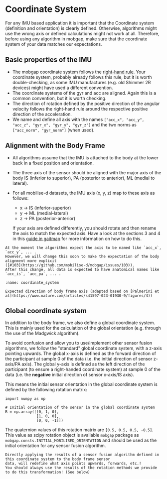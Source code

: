 # Coordinate System

For any IMU based application it is important that the Coordinate system (definition and orientation) is clearly 
defined.
Otherwise, algorithms might use the wrong axis or defined calculations might not work at all.
Therefore, before using any algorithm in mobgap, make sure that the coordinate system of your data matches our 
expectations.

## Basic properties of the IMU

- The mobgap coordinate system follows the [right-hand rule](https://en.wikipedia.org/wiki/Right-hand_rule).
  Your coordinate system, probably already follows this rule, but it is worth double-checking, as some IMU manufactures
  (e.g. old Shimmer 2R devices) might have used a different convention.
- The coordinate systems of the gyr and acc are aligned. Again this is a common convention, but it is worth checking.
- The direction of rotation defined by the positive direction of the angular velocity follows the right-hand rule around
  the respective positive direction of the acceleration.
- We name and define all axis with the names `["acc_x", "acc_y", "acc_z", "gyr_x", "gyr_y", "gyr_z"]` and the two norms
  as `["acc_norm", "gyr_norm"]` (when used).

## Alignment with the Body Frame

- All algorithms assume that the IMU is attached to the body at the lower back in a fixed position and orientation.
- The three axis of the sensor should be aligned with the major axis of the body IS (inferior to superior), PA (posterior
  to anterior), ML (medial to lateral).
- For all mobilise-d datasets, the IMU axis (x, y, z) map to these axis as follows:
    - x -> IS (inferior-superior)
    - y -> ML (medial-lateral)
    - z -> PA (posterior-anterior)

  If your axis are defined differently, you should rotate and then rename the axis to match the expected axis.
  Have a look at the sections 3 and 4 in this 
  [guide in gaitmap](https://gaitmap.readthedocs.io/en/latest/source/user_guide/prepare_data.html#converting-into-the-correct-units) 
  for more information on how to do this.
  
```{warning}
At the moment the algorithms expect the axis to be named like `acc_x`, `acc_y`, ... .
However, we will change this soon to make the expectation of the body alignment more explicit 
([#103](https://github.com/mobilise-d/mobgap/issues/103)).
After this change, all data is expected to have anatomical names like `acc_is`, `acc_pa`, ... .
```

```{figure} ./images/coordinate_system.png
:name: coordinate_system

Expected direction of body frame axis (adapted based on [Palmerini et al](https://www.nature.com/articles/s41597-023-01930-9/figures/4))
```

## Global coordinate system

In addition to the body frame, we also define a global coordinate system.
This is mainly used for the calculation of the global orientation (e.g. through the use of the Madgwick algorithm).

To avoid confusion and allow you to use/implement other sensor fusion algorithms, we follow the "standard" global 
coordinate system, with a z-axis pointing upwards.
The global x-axis is defined as the forward direction of the participant at sample 0 of the data 
(i.e. the initial direction of sensor z-axis/PA axis).
The global y-axis is defined as the left direction of the participant (to ensure a right-handed coordinate system) at 
sample 0 of the data (i.e. the **negative** initial direction of sensor x-axis/IS axis).

This means the initial sensor orientation in the global coordinate system is defined by the following rotation matrix:

```{code-block} python
import numpy as np

# Initial orientation of the sensor in the global coordinate system
R = np.array([[0, 1, 0],
              [1, 0, 0],
              [0, 0, -1]])
```

The quaternion values of this rotation matrix are `[0.5, 0.5, 0.5, -0.5]`.
This value as scipy rotation object is available `mobgap` package as `mobgap.consts.INITIAL_MOBILISED_ORIENTATION` and
should be used as the initial orientation for any sensor fusion algorithm.

```{warning}
Directly applying the results of a sensor fusion algorithm defined in this coordinate system to the body frame sensor
data, will redefine what axis points upwards, forwards, etc.!
You should always use the results of the rotation methods we provide to do this transformation! (See below)
```




